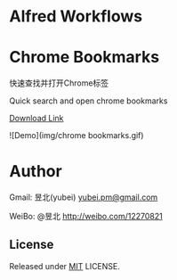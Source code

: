 Alfred Workflows
====

Chrome Bookmarks
====


快速查找并打开Chrome标签

Quick search and open chrome bookmarks

[Download Link](http://git.io/bVyd)

![Demo](img/chrome bookmarks.gif)

Author
======

Gmail: 昱北(yubei) <yubei.pm@gmail.com>

WeiBo: @昱北 <http://weibo.com/12270821>

## License

Released under [MIT](http://rem.mit-license.org/)  LICENSE.
